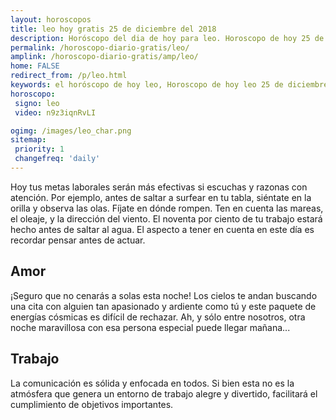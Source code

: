 ```yaml
---
layout: horoscopos
title: leo hoy gratis 25 de diciembre del 2018 
description: Horóscopo del dia de hoy para leo. Horoscopo de hoy 25 de diciembre del 2018. Las predicciones de amor, trabajo, vida personal gratis.
permalink: /horoscopo-diario-gratis/leo/
amplink: /horoscopo-diario-gratis/amp/leo/
home: FALSE
redirect_from: /p/leo.html
keywords: el horóscopo de hoy leo, Horoscopo de hoy leo 25 de diciembre del 2018,horóscopo del día,horoscopo del dia de hoy,horoscopo de hoy,horoscopo de hoy leo,leo hoy,signos zodiacales,horóscopo de hoy,horoscopos de hoy,horoscopo leo hoy,horoscopo de leo de hoy,horóscopo de hoy leo,horoscopos,leo de hoy,los horoscopos de hoy,leo de hoy,leo 25 de diciembre del 2018,signos zodiacales 2018, el horoscopo de hoy
horoscopo:
 signo: leo
 video: n9z3iqnRvLI

ogimg: /images/leo_char.png
sitemap:
 priority: 1
 changefreq: 'daily'
---
```



Hoy tus metas laborales serán más efectivas si escuchas y razonas con atención. Por ejemplo, antes de saltar a surfear en tu tabla, siéntate en la orilla y observa las olas. Fíjate en dónde rompen. Ten en cuenta las mareas, el oleaje, y la dirección del viento. El noventa por ciento de tu trabajo estará hecho antes de saltar al agua. El aspecto a tener en cuenta en este día es recordar pensar antes de actuar.

## Amor

¡Seguro que no cenarás a solas esta noche! Los cielos te andan buscando una cita con alguien tan apasionado y ardiente como tú y este paquete de energías cósmicas es difícil de rechazar. Ah, y sólo entre nosotros, otra noche maravillosa con esa persona especial puede llegar mañana...

## Trabajo

La comunicación es sólida y enfocada en todos. Si bien esta no es la atmósfera que genera un entorno de trabajo alegre y divertido, facilitará el cumplimiento de objetivos importantes.